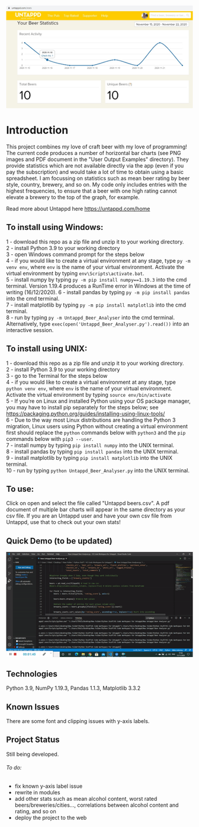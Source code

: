 ![](https://github.com/LucasSD/Untappd-Stats/blob/master/Untappd_Cover.jpg)
# Introduction

This project combines my love of craft beer with my love of programming! The current code produces a number of horizontal bar charts (see PNG images and PDF document in the "User Output Examples" directory). They provide statistics which are not available directly via the app (even if you pay the subscription) and would take a lot of time to obtain using a basic spreadsheet. I am focussing on statistics such as mean beer rating by beer style, country, brewery, and so on. My code only includes entries with the highest frequencies, to ensure that a beer with one high rating cannot elevate a brewery to the top of the graph, for example. 

Read more about Untappd here https://untappd.com/home

## To install using Windows:

1 - download this repo as a zip file and unzip it to your working directory.  
2 - install Python 3.9 to your working directory  
3 - open Windows command prompt for the steps below  
4 - if you would like to create a virtual environment at any stage, type ```py -m venv env```, where ```env``` is the name of your virtual environment. Activate the virtual environment by typing ```env\Scripts\activate.bat```.    
5 - install numpy by typing ```py -m pip install numpy==1.19.3``` into the cmd terminal. Version 1.19.4 produces a RunTime error in Windows at the time of writing (16/12/2020). 
6 - install pandas by typing ```py -m pip install pandas``` into the cmd terminal.  
7 - install matplotlib by typing ```py -m pip install matplotlib``` into the cmd terminal.  
8 - run by typing ```py -m Untappd_Beer_Analyser``` into the cmd terminal. Alternatively, type ```exec(open('Untappd_Beer_Analyser.py').read())``` into an interactive session.  

## To install using UNIX:  

1 - download this repo as a zip file and unzip it to your working directory.  
2 - install Python 3.9 to your working directory  
3 - go to the Terminal for the steps below  
4 - if you would like to create a virtual environment at any stage, type ```python venv env```, where ```env``` is the name of your virtual environment. Activate the virtual environment by typing ```source env/bin/activate```   
5 - If you’re on Linux and installed Python using your OS package manager, you may have to install pip separately for the steps below; see https://packaging.python.org/guides/installing-using-linux-tools/    
6 - Due to the way most Linux distributions are handling the Python 3 migration, Linux users using Python without creating a virtual environment first should replace the ```python``` commands below with ```python3``` and the ```pip``` commands below with ```pip3 --user```.    
7 - install numpy by typing ```pip install numpy``` into the UNIX terminal.  
8 - install pandas by typing ```pip install pandas``` into the UNIX terminal.  
9 - install matplotlib by typing ```pip install matplotlib``` into the UNIX terminal.  
10 - run by typing ```python Untappd_Beer_Analyser.py``` into the UNIX terminal.  

## To use:   
  
Click on open and select the file called "Untappd beers.csv". A pdf document of multiple bar charts will appear in the same directory as your csv file. If you are an Untappd user and have your own csv file from Untappd, use that to check out your own stats!

## Quick Demo (to be updated)

![](Beer_Analyser.gif)

## Technologies

Python 3.9, NumPy 1.19.3, Pandas 1.1.3, Matplotlib 3.3.2

## Known Issues

There are some font and clipping issues with y-axis labels.

## Project Status

Still being developed. 
###### To do:
- fix known y-axis label issue
- rewrite in modules
- add other stats such as mean alcohol content, worst rated beers/breweries/cities..., correlations between alcohol content and rating, and so on
- deploy the project to the web




